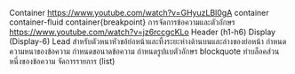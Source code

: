 Container https://www.youtube.com/watch?v=GHyuzLBl0gA
  container
  container-fluid
  container{breakpoint}
การจัดการข้อความและตัวอักษร https://www.youtube.com/watch?v=jz6rccgcKLo
  Header (h1-h6)
  Display (Display-6)
  Lead สำหรับตัวหนาหัวขอ้ย่อหน้าและทิ้งระยะห่างด้านบนและล่างของย่อหน้า
  กำหนดความหนาของข้อความ
  กำหนดขอนาดข้อความ
  กำหนดรูปแบตัวอักษร
  blockquote ทำบล็อคส่วนหนึ่งของข้อความ
  จัดการรายการ (list)
